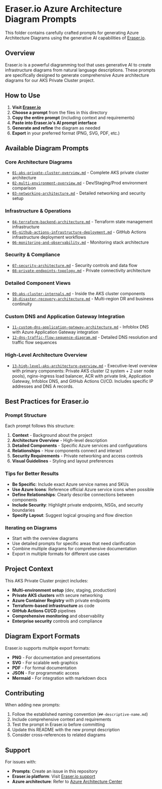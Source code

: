 # Eraser.io Azure Architecture Diagram Prompts

This folder contains carefully crafted prompts for generating Azure Architecture Diagrams using the generative AI capabilities of [Eraser.io](https://eraser.io).

## Overview

Eraser.io is a powerful diagramming tool that uses generative AI to create infrastructure diagrams from natural language descriptions. These prompts are specifically designed to generate comprehensive Azure architecture diagrams for our AKS Private Cluster project.

## How to Use

1. **Visit [Eraser.io](https://eraser.io)**
2. **Choose a prompt** from the files in this directory
3. **Copy the entire prompt** (including context and requirements)
4. **Paste into Eraser.io's AI prompt interface**
5. **Generate and refine** the diagram as needed
6. **Export** in your preferred format (PNG, SVG, PDF, etc.)

## Available Diagram Prompts

### Core Architecture Diagrams
- [`01-aks-private-cluster-overview.md`](./01-aks-private-cluster-overview.md) - Complete AKS private cluster architecture
- [`02-multi-environment-overview.md`](./02-multi-environment-overview.md) - Dev/Staging/Prod environment comparison
- [`03-networking-architecture.md`](./03-networking-architecture.md) - Detailed networking and security setup

### Infrastructure & Operations
- [`04-terraform-backend-architecture.md`](./04-terraform-backend-architecture.md) - Terraform state management infrastructure
- [`05-github-actions-infrastructure-deployment.md`](./05-github-actions-infrastructure-deployment.md) - GitHub Actions infrastructure deployment workflows
- [`06-monitoring-and-observability.md`](./06-monitoring-and-observability.md) - Monitoring stack architecture

### Security & Compliance
- [`07-security-architecture.md`](./07-security-architecture.md) - Security controls and data flow
- [`08-private-endpoints-topology.md`](./08-private-endpoints-topology.md) - Private connectivity architecture

### Detailed Component Views
- [`09-aks-cluster-internals.md`](./09-aks-cluster-internals.md) - Inside the AKS cluster components
- [`10-disaster-recovery-architecture.md`](./10-disaster-recovery-architecture.md) - Multi-region DR and business continuity

### Custom DNS and Application Gateway Integration
- [`11-custom-dns-application-gateway-architecture.md`](./11-custom-dns-application-gateway-architecture.md) - Infoblox DNS with Azure Application Gateway integration
- [`12-dns-traffic-flow-sequence-diagram.md`](./12-dns-traffic-flow-sequence-diagram.md) - Detailed DNS resolution and traffic flow sequences

### High-Level Architecture Overview
- [`13-high-level-aks-architecture-overview.md`](./13-high-level-aks-architecture-overview.md) - Executive-level overview with primary components: Private AKS cluster (2 system + 2 user node pools), nginx-ingress load balancer, ACR with private link, Application Gateway, Infoblox DNS, and GitHub Actions CI/CD. Includes specific IP addresses and DNS A records.

## Best Practices for Eraser.io

### Prompt Structure
Each prompt follows this structure:
1. **Context** - Background about the project
2. **Architecture Overview** - High-level description
3. **Detailed Components** - Specific Azure services and configurations
4. **Relationships** - How components connect and interact
5. **Security Requirements** - Private networking and access controls
6. **Visual Guidelines** - Styling and layout preferences

### Tips for Better Results
- **Be Specific**: Include exact Azure service names and SKUs
- **Use Azure Icons**: Reference official Azure service icons when possible  
- **Define Relationships**: Clearly describe connections between components
- **Include Security**: Highlight private endpoints, NSGs, and security boundaries
- **Specify Layout**: Suggest logical grouping and flow direction

### Iterating on Diagrams
- Start with the overview diagrams
- Use detailed prompts for specific areas that need clarification
- Combine multiple diagrams for comprehensive documentation
- Export in multiple formats for different use cases

## Project Context

This AKS Private Cluster project includes:
- **Multi-environment setup** (dev, staging, production)
- **Private AKS clusters** with secure networking
- **Azure Container Registry** with private endpoints
- **Terraform-based infrastructure** as code
- **GitHub Actions CI/CD** pipelines
- **Comprehensive monitoring** and observability
- **Enterprise security** controls and compliance

## Diagram Export Formats

Eraser.io supports multiple export formats:
- **PNG** - For documentation and presentations
- **SVG** - For scalable web graphics
- **PDF** - For formal documentation
- **JSON** - For programmatic access
- **Mermaid** - For integration with markdown docs

## Contributing

When adding new prompts:
1. Follow the established naming convention (`##-descriptive-name.md`)
2. Include comprehensive context and requirements
3. Test the prompt in Eraser.io before committing
4. Update this README with the new prompt description
5. Consider cross-references to related diagrams

## Support

For issues with:
- **Prompts**: Create an issue in this repository
- **Eraser.io platform**: Visit [Eraser.io support](https://eraser.io/support)
- **Azure architecture**: Refer to [Azure Architecture Center](https://docs.microsoft.com/en-us/azure/architecture/)
